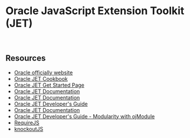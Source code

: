 # Oracle JavaScript Extension Toolkit (JET)

<br>


## Resources

- <a href="www.oraclejet.org">Oracle officially website</a>
- <a href="https://www.oracle.com/webfolder/technetwork/jet/jetCookbook.html">Oracle JET Cookbook</a>
- <a href="https://www.oracle.com/webfolder/technetwork/jet/globalGetStarted.html">Oracle JET Get Started Page</a>
- <a href="www.oraclejet.org">Oracle JET Documentation</a>
- <a href="https://docs.oracle.com/en/middleware/developer-tools/jet/7.2/index.html">Oracle JET Documentation</a>
- <a href="https://docs.oracle.com/en/middleware/developer-tools/jet/7.2/develop/understanding-web-application-workflow.html">Oracle JET Developer's Guide</a>
- <a href="www.oraclejet.org">Oracle JET Documentation</a>
- <a href="https://docs.oracle.com/en/middleware/developer-tools/jet/7.2/develop/use-ojmodule-binding.html#GUID-858030A0-D7B3-49B0-B2C6-BC1294E5991A">Oracle JET Developer's Guide - Modularity with ojModule</a>
- <a href="https://requirejs.org">RequireJS</a>
- <a href="https://knockoutjs.com">knockoutJS</a>
